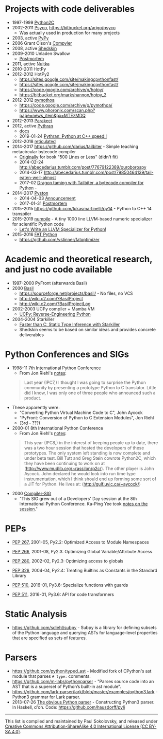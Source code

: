 Projects with code deliverables
===============================

* 1997-1999 [Python2C](https://web.archive.org/web/20011025084441/http://www.mudlib.org/~rassilon/p2c/)
* 2002-2011 [Psyco](http://psyco.sourceforge.net/), https://bitbucket.org/arigo/psyco
  * Was actually used in production for many projects
* 2003, active [PyPy](https://bitbucket.org/pypy/pypy)
* 2006 Grant Olson's [Compyler](https://www.grant-olson.net/projects/misc.html)
* 2008, active [Shedskin](https://github.com/shedskin/shedskin)
* 2009-2010 Unladen Swallow
  * [Postmortem](http://qinsb.blogspot.com/2011/03/unladen-swallow-retrospective.html)
* 2011, active [Nuitka](https://github.com/Nuitka/Nuitka)
* 2010-2011 HotPy
* 2012-2012 HotPy2
  * https://sites.google.com/site/makingcpythonfast/
  * https://sites.google.com/site/makingcpythonfast/
  * https://code.google.com/archive/p/hotpy/
  * https://bitbucket.org/markshannon/hotpy_2
* 2012-2012 [pymothoa](https://github.com/sklam/pymothoa)
  * https://code.google.com/archive/p/pymothoa/
  * https://www.phoronix.com/scan.php?page=news_item&px=MTEzMDQ
* 2012-2013 [Parakeet](https://github.com/iskandr/parakeet)
* 2012, active [Pythran](https://github.com/serge-sans-paille/pythran)
  * [docs](https://pythran.readthedocs.io)
  * 2019-01-24 [Pythran: Python at C++ speed !](https://medium.com/@olivier.borderies/pythran-python-at-c-speed-518f26af60e8)
* 2012-2018 [reticulated](https://github.com/mvitousek/reticulated)
* 2014-2017 https://github.com/darius/tailbiter - Simple teaching metacircular bytecode compiler
  * [Originally](https://github.com/darius/500lines/tree/master/bytecode-compiler)
    for book "500 Lines or Less" (didn't fit)
  * 2014-02-24 http://abecedarius.tumblr.com/post/77679122389/ouroborospy
  * 2014-03-17 http://abecedarius.tumblr.com/post/79850464139/tail-eaten-well-almost
  * 2017-02 [Dragon taming with Tailbiter, a bytecode compiler for Python](https://codewords.recurse.com/issues/seven/dragon-taming-with-tailbiter-a-bytecode-compiler) -
* 2014-2017 [Pyston](https://github.com/dropbox/pyston)
  * 2014-04-03 [Announcement](https://blogs.dropbox.com/tech/2014/04/introducing-pyston-an-upcoming-jit-based-python-implementation/)
  * 2017-01-31 [Postmortem](https://blog.pyston.org/2017/01/31/pyston-0-6-1-released-and-future-plans/)
* 2015-2015 https://github.com/lukasmartinelli/py14 - Python to C++ 14 transpiler
* 2015-2019 [numpile](https://github.com/sdiehl/numpile) - A tiny 1000 line LLVM-based numeric specializer for scientific Python code
  * [Let's Write an LLVM Specializer for Python!](http://dev.stephendiehl.com/numpile/)
* 2015-2016 [FAT Python](https://faster-cpython.readthedocs.io/fat_python.html)
  * https://github.com/vstinner/fatoptimizer

Academic and theoretical research, and just no code available
=============================================================

* 1997-2000 PyFront (afterwards Basil)
* 2000 [Basil](http://wildideas.org/basil/)
  * https://sourceforge.net/projects/basil/ - No files, no VCS
  * http://wiki.c2.com/?BasilProject
  * http://wiki.c2.com/?BasilProjectLog
* 2002-2003 UCPy compiler + Mamba VM
  * [UCPy: Reverse-Engineering Python](https://pages.cpsc.ucalgary.ca/~aycock/papers/ucpy.pdf)
* 2004-2004 Starkiller
  * [Faster than C: Static Type Inference with Starkiller](http://citeseer.ist.psu.edu/viewdoc/summary?doi=10.1.1.95.3786)
  * Shedskin seems to be based on similar ideas and provides concrete deliverables

Python Conferences and SIGs
===========================

* 1998-11 7th International Python Conference
  * From Jon Riehl's [notes](https://wildideas.org/basil/):
  > Last year (IPC7,) I thought I was going to surprise the Python community
  > by presenting a prototype Python to C translator. Little did I know,
  > I was only one of three people who announced such a product.
 * These apparently were:
   * "Converting Python Virtual Machine Code to C", John Aycock
   * "PyFront: Conversion of Python to C Extension Modules", Jon Riehl
   * (3rd - ???)
* 2000-01 8th International Python Conference
  * From Jon Riehl's [notes](https://wildideas.org/basil/):
  > This year (IPC8,) in the interest of keeping people up to date,
  > there was a two hour session that hosted the developers of these
  > prototypes. The only system left standing is now complete and under
  > beta test. Bill Tutt and Greg Stein cowrote Python2C, which they
  > have been continuing to work on at (http://www.mudlib.org/~rassilon/p2c/).
  > The other player is John Aycock. John declared he would look into run time
  > type instrumentation, which I think should end up forming some sort of a
  > JIT for Python. He lives at: (http://gulf.uvic.ca/~aycock/) 
* 2000 [Compiler-SIG](ftp://ftp.ntua.gr/mirror/python/sigs/compiler-sig/index.html)
  * "This SIG grew out of a Developers' Day session at the 8th International Python
    Conference. Ka-Ping Yee took
    [notes on the session](ftp://ftp.ntua.gr/mirror/python/sigs/compiler-sig/dev-day-notes.txt)."

PEPs
====
* [PEP 267](https://www.python.org/dev/peps/pep-0267/), 2001-05, Py2.2: Optimized Access to Module Namespaces
* [PEP 266](https://www.python.org/dev/peps/pep-0266/), 2001-08, Py2.3: Optimizing Global Variable/Attribute Access
* [PEP 280](https://www.python.org/dev/peps/pep-0280/), 2002-02, Py2.3: Optimizing access to globals

* [PEP 329](https://www.python.org/dev/peps/pep-0329/), 2004-04, Py2.4: Treating Builtins as Constants in the Standard Library

* [PEP 510](https://www.python.org/dev/peps/pep-0510/), 2016-01, Py3.6: Specialize functions with guards
* [PEP 511](https://www.python.org/dev/peps/pep-0511/), 2016-01, Py3.6: API for code transformers


Static Analysis
===============

* https://github.com/sdiehl/subpy - Subpy is a library for defining subsets
of the Python language and querying ASTs for language-level properties that
are specified as sets of features.


Parsers
=======

* https://github.com/python/typed_ast - Modified fork of CPython's ast module
  that parses `# type:` comments.
* https://github.com/m-labs/pythonparser - "Parses source code into an AST
  that is a superset of Python’s built-in ast module".
* https://github.com/lark-parser/lark/blob/master/examples/python3.lark - Python3
  grammar for Lark parser.
* 2013-07-26 [The obvious Python parser](http://blog.nullspace.io/obvious-python-parser.html) -
  Constructing Python3 parser. In Haskell, d'oh. Code: https://github.com/hausdorff/pyli

---
This list is compiled and maintained by Paul Sokolovsky, and released under
[Creative Commons Attribution-ShareAlike 4.0 International License (CC BY-SA 4.0)](https://creativecommons.org/licenses/by-sa/4.0/).

